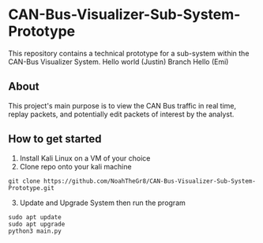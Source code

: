 # CAN-Bus-Visualizer-Sub-System-Prototype
This repository contains a technical prototype for a sub-system within the CAN-Bus Visualizer System. 
Hello world (Justin) Branch
Hello (Emi)

## About
This project's main purpose is to view the CAN Bus traffic in real time, replay packets, and potentially edit packets of interest by the analyst. 

## How to get started
1. Install Kali Linux on a VM of your choice 
2. Clone repo onto your kali machine
 ```
 git clone https://github.com/NoahTheGr8/CAN-Bus-Visualizer-Sub-System-Prototype.git
 ```
3. Update and Upgrade System then run the program
```
sudo apt update
sudo apt upgrade
python3 main.py
```

